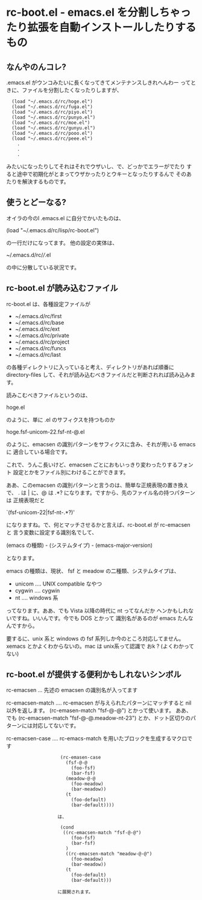  rc-boot.el - emacs.el を分割しちゃったり拡張を自動インストールしたりするもの
===============================================================================

 なんやのんコレ?
-----------------

.emacs.el がウンコみたいに長くなってきてメンテナンスしきれへんわー
ってときに、ファイルを分割したくなったりしますが、

~~~~~~~~~~~~~~~~~~~~~~~~~~~~~~~~~~
  (load "~/.emacs.d/rc/hoge.el")
  (load "~/.emacs.d/rc/fuga.el")
  (load "~/.emacs.d/rc/piyo.el")
  (load "~/.emacs.d/rc/punyo.el")
  (load "~/.emacs.d/rc/moe.el")
  (load "~/.emacs.d/rc/gunyu.el")
  (load "~/.emacs.d/rc/pooo.el")
  (load "~/.emacs.d/rc/peee.el")
    .
    .
    .
~~~~~~~~~~~~~~~~~~~~~~~~~~~~~~~~~~
  
みたいになったりしてそれはそれでウザいし、で、どっかでエラーがでたり
すると途中で初期化がとまってウザかったりとウキーとなったりするんで
そのあたりを解決するものです。





 使うとどーなる?
-----------------

オイラの今のl .emacs.el に自分でかいたものは、

  (load "~/.emacs.d/rc/lisp/rc-boot.el")

の一行だけになってます。
他の設定の実体は、

  ~/.emacs.d/rc/*/*.el

の中に分散している状況です。





 rc-boot.el が読み込むファイル
-------------------------------

rc-boot.el は、各種設定ファイルが

  - ~/.emacs.d/rc/first
  - ~/.emacs.d/rc/base
  - ~/.emacs.d/rc/ext
  - ~/.emacs.d/rc/private
  - ~/.emacs.d/rc/project
  - ~/.emacs.d/rc/funcs
  - ~/.emacs.d/rc/last

の各種ディレクトリに入っていると考え、ディレクトリがあれば順番に
directory-files して、それが読み込むべきファイルだと判断されれば読み込みます。

読みこむべきファイルというのは、

  hoge.el

のように、単に .el のサフィクスを持つものか

  hoge.fsf-unicom-22.fsf-nt-@.el
  
のように、emacsen の識別パターンをサフィクスに含み、それが用いる emacs に
適合している場合です。


これで、うんこ長いけど、emacsen ごとにおもいっきり変わったりするフォント
設定とかをファイル別にわけることができます。

ああ、このemacsen の識別パターンと言うのは、簡単な正規表現の置き換えで、
. は \| に、@ は .*? になります。ですから、先のファイル名の持つパターンは
正規表現だと

  \`\(fsf-unicom-22\|fsf-nt-.*?\)\'

になりますね。で、何とマッチさせるかと言えば、rc-boot.el が rc-emacsen と
言う変数に設定する識別名でして、

   (emacs の種類) - (システムタイプ) - (emacs-major-version)

となります。

emacs の種類は、現状、 fsf と meadow の二種類、システムタイプは、

  - unicom  .... UNIX compatible なやつ
  - cygwin  .... cygwin
  - nt      .... windows 系

ってなります。ああ、でも Vista 以降の時代に nt ってなんだか
ヘンかもしれないですね。いいんです。今でも DOS とかって
識別名があるのが emacs たんなんですから。

要するに、unix 系と windows の fsf 系列しか今のところ対応してません。
xemacs とかよくわからないの。mac は unix系って認識で おk ? (よくわかってない)





 rc-boot.el が提供する便利かもしれないシンボル
-----------------------------------------------

  rc-emacsen ... 先述の emacsen の識別名が入ってます

  rc-emacsen-match .... rc-emacsen が与えられたパターンにマッチすると 
                        nil 以外を返します。
                        (rc-emasen-match "fsf-@-@") とかって使います。
                       ああ、でも (rc-emacsen-match "fsf-@-@.meadow-nt-23")
                       とか、ドット区切りのパターンには対応してないです。

  rc-emacsen-case .... rc-emacs-match を用いたブロックを生成するマクロです
  
                        (rc-emasen-case
                          (fsf-@-@
                            (foo-fsf)
                            (bar-fsf)
                          (meadow-@-@
                            (foo-meadow)
                            (bar-meadow))
                          (t
                            (foo-default)
                            (bar-default))))
  
                       は、
                      
                        (cond
                         ((rc-emacsen-match "fsf-@-@")
                            (foo-fsf)
                            (bar-fsf)
                          )
                          ((rc-emacsen-match "meadow-@-@")
                            (foo-meadow)
                            (bar-meadow))
                          (t
                            (foo-default)
                            (bar-default)))
                      
                       に展開されます。
                    
  
